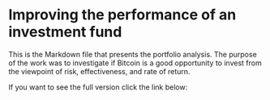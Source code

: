 # Improving the performance of an investment fund
This is the Markdown file that presents the portfolio analysis. The purpose of the work was to investigate 
if Bitcoin is a good opportunity to invest from the viewpoint of risk, effectiveness, and rate of return.

If you want to see the full version click the link below:

